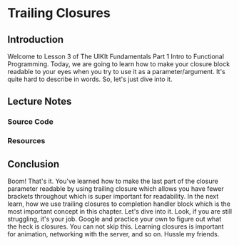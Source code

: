 # Trailing Closures

## Introduction
Welcome to Lesson 3 of The UIKIt Fundamentals Part 1 Intro to Functional Programming. Today, we are going to learn how to make your closure block readable to your eyes when you try to use it as a parameter/argument. It's quite hard to describe in words. So, let's just dive into it.

## Lecture Notes

### Source Code
### Resources


## Conclusion
Boom! That's it. You've learned how to make the last part of the closure parameter readable by using trailing closure which allows you have fewer brackets throughout which is super important for readability. In the next learn, how we use trailing closures to completion handler block which is the most important concept in this chapter. Let's dive into it. Look, if you are still struggling, it's your job. Google and practice your own to figure out what the heck is closures. You can not skip this. Learning closures is important for animation, networking with the server, and so on. Hussle my friends. 
